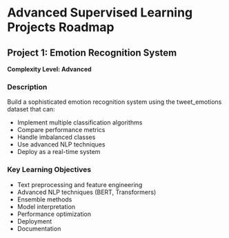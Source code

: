# Advanced Supervised Learning Projects Roadmap
## Project 1: Emotion Recognition System

**Complexity Level: Advanced**

### Description

Build a sophisticated emotion recognition system using the tweet_emotions dataset that can:

- Implement multiple classification algorithms
- Compare performance metrics
- Handle imbalanced classes
- Use advanced NLP techniques
- Deploy as a real-time system

### Key Learning Objectives
- Text preprocessing and feature engineering
- Advanced NLP techniques (BERT, Transformers)
- Ensemble methods
- Model interpretation
- Performance optimization
- Deployment
- Documentation



